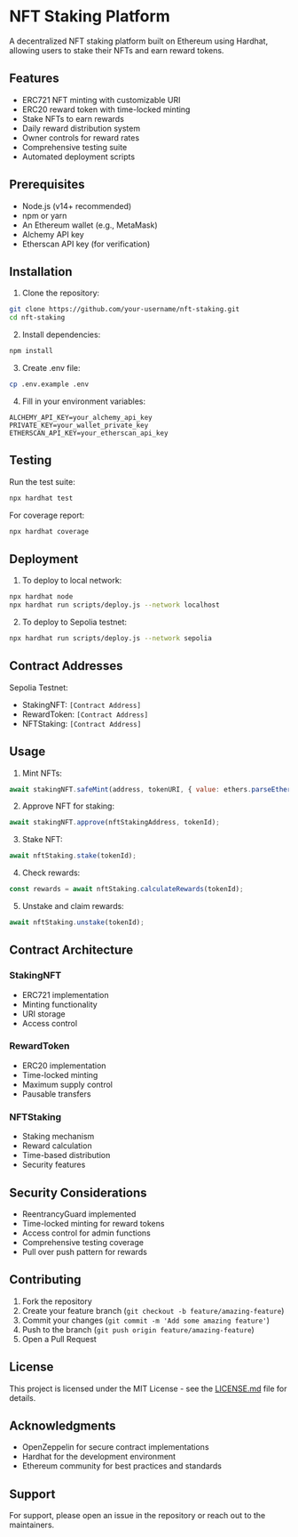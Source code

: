 # NFT Staking Platform

A decentralized NFT staking platform built on Ethereum using Hardhat, allowing users to stake their NFTs and earn reward tokens.

## Features

- ERC721 NFT minting with customizable URI
- ERC20 reward token with time-locked minting
- Stake NFTs to earn rewards
- Daily reward distribution system
- Owner controls for reward rates
- Comprehensive testing suite
- Automated deployment scripts

## Prerequisites

- Node.js (v14+ recommended)
- npm or yarn
- An Ethereum wallet (e.g., MetaMask)
- Alchemy API key
- Etherscan API key (for verification)

## Installation

1. Clone the repository:
```bash
git clone https://github.com/your-username/nft-staking.git
cd nft-staking
```

2. Install dependencies:
```bash
npm install
```

3. Create .env file:
```bash
cp .env.example .env
```

4. Fill in your environment variables:
```
ALCHEMY_API_KEY=your_alchemy_api_key
PRIVATE_KEY=your_wallet_private_key
ETHERSCAN_API_KEY=your_etherscan_api_key
```

## Testing

Run the test suite:
```bash
npx hardhat test
```

For coverage report:
```bash
npx hardhat coverage
```

## Deployment

1. To deploy to local network:
```bash
npx hardhat node
npx hardhat run scripts/deploy.js --network localhost
```

2. To deploy to Sepolia testnet:
```bash
npx hardhat run scripts/deploy.js --network sepolia
```

## Contract Addresses

Sepolia Testnet:
- StakingNFT: `[Contract Address]`
- RewardToken: `[Contract Address]`
- NFTStaking: `[Contract Address]`

## Usage

1. Mint NFTs:
```javascript
await stakingNFT.safeMint(address, tokenURI, { value: ethers.parseEther("0.1") });
```

2. Approve NFT for staking:
```javascript
await stakingNFT.approve(nftStakingAddress, tokenId);
```

3. Stake NFT:
```javascript
await nftStaking.stake(tokenId);
```

4. Check rewards:
```javascript
const rewards = await nftStaking.calculateRewards(tokenId);
```

5. Unstake and claim rewards:
```javascript
await nftStaking.unstake(tokenId);
```

## Contract Architecture

### StakingNFT
- ERC721 implementation
- Minting functionality
- URI storage
- Access control

### RewardToken
- ERC20 implementation
- Time-locked minting
- Maximum supply control
- Pausable transfers

### NFTStaking
- Staking mechanism
- Reward calculation
- Time-based distribution
- Security features

## Security Considerations

- ReentrancyGuard implemented
- Time-locked minting for reward tokens
- Access control for admin functions
- Comprehensive testing coverage
- Pull over push pattern for rewards

## Contributing

1. Fork the repository
2. Create your feature branch (`git checkout -b feature/amazing-feature`)
3. Commit your changes (`git commit -m 'Add some amazing feature'`)
4. Push to the branch (`git push origin feature/amazing-feature`)
5. Open a Pull Request

## License

This project is licensed under the MIT License - see the [LICENSE.md](LICENSE.md) file for details.

## Acknowledgments

- OpenZeppelin for secure contract implementations
- Hardhat for the development environment
- Ethereum community for best practices and standards

## Support

For support, please open an issue in the repository or reach out to the maintainers.